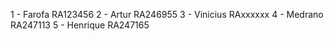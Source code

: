 1 - Farofa RA123456
2 - Artur RA246955
3 - Vinicius RAxxxxxx
4 - Medrano RA247113
5 - Henrique RA247165